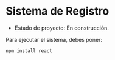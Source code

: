 <h1> Sistema de Registro</h1> 

- Estado de proyecto: En construcción.

Para ejecutar el sistema, debes poner:

```npm install react```

